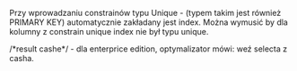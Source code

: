 Przy wprowadzaniu constrainów typu Unique - \(typem takim jest również PRIMARY KEY\) automatycznie zakładany jest index. Można wymusić by dla kolumny z constrain unique index nie był typu unique.



/\*result cashe\*/ - dla enterprice edition, optymalizator mówi: weź selecta z casha.

